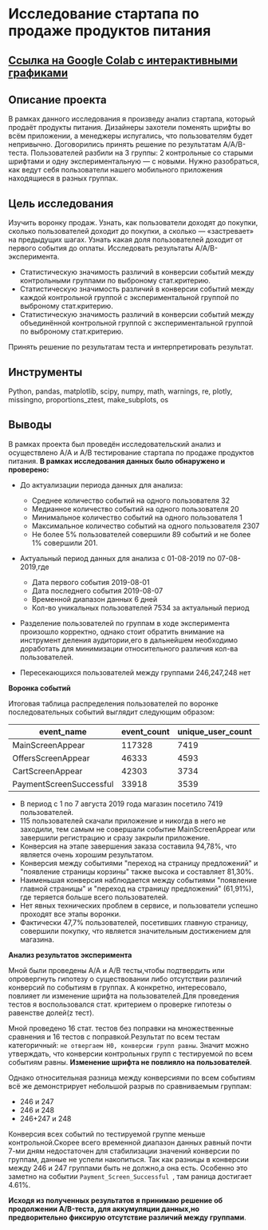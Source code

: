 # Исследование стартапа по продаже продуктов питания
## [Ссылка на Google Colab с интерактивными графиками](https://colab.research.google.com/drive/1qU42F-VXKpvwG3ogqrZkq0GqKFFrvJaK?usp=drive_link)
## Описание проекта
В рамках данного исследования я произведу анализ стартапа, который продаёт продукты питания. Дизайнеры захотели поменять шрифты во всём приложении, а менеджеры испугались, что пользователям будет непривычно. Договорились принять решение по результатам A/A/B-теста. Пользователей разбили на 3 группы: 2 контрольные со старыми шрифтами и одну экспериментальную — с новыми. Нужно разобраться, как ведут себя пользователи нашего мобильного приложения находящиеся в разных группах.
## Цель исследования
Изучить воронку продаж. Узнать, как пользователи доходят до покупки, сколько пользователей доходит до покупки, а сколько — «застревает» на предыдущих шагах. Узнать какая доля пользователей доходит от первого события до оплаты.
Исследовать результаты A/A/B-эксперимента.
- Статистическую значимость различий в конверсии событий между контрольными группами по  выброному стат.критерию.
- Статистическую значимость различий в конверсии событий между каждой контрольной группой с экспериментальной группой по  выброному стат.критерию.  
- Статистическую значимость различий в конверсии событий между объединённой контрольной группой с экспериментальной группой по  выброному стат.критерию.

Принять решение по результатам теста и интерпретировать результат.
## Инструменты
Python, pandas, matplotlib, scipy, numpy, math, warnings, re, plotly, missingno, proportions_ztest, make_subplots, os
## Выводы
В рамках проекта был проведён исследовательский анализ и осуществлено А/А и А/В тестирование стартапа по продаже продуктов питания.
**В рамках исследования данных было обнаружено и проверено:**

- До актуализации периода данных для анализа:
   -  Cреднее количество событий на одного пользователя 32
   -  Медианное количество событий на одного пользователя 20
   -  Минимальное количество событий на одного пользователя 1
   -  Максимальное количество событий на одного пользователя 2307
   -  Не более 5% пользователей совершили 89 событий и не более 1% совершили 201.


- Актуальный период данных для анализа с 01-08-2019 по 07-08-2019,где
    - Дата первого события 2019-08-01
    - Дата последнего события 2019-08-07
    - Временной диапазон данных 6 дней
    - Кол-во уникальных пользователей 7534 за актуальный период

- Разделение пользователей по группам в ходе эксперимента произошло корректно, однако стоит обратить внимание на инструмент деления аудитории,его в дальнейшем необходимо доработать для минимизации относительного различия кол-ва пользователей.
- Пересекающихся пользователей между группами 246,247,248 нет

**Воронка событий**

Итоговая таблица распределения пользователей по воронке последовательных событий выглядит следующим образом:


| event_name               | event_count | unique_user_count | conversion_all_user% | conversion_first_event_user% | conversion_per_step% |
|--------------------------|-------------|-------------------|-----------------------|------------------------------|----------------------|
| MainScreenAppear         | 117328      | 7419              | 98.47                 | 100.00                       | NaN                  |
| OffersScreenAppear       | 46333       | 4593              | 60.96                 | 61.91                        | 61.91                |
| CartScreenAppear         | 42303       | 3734              | 49.56                 | 50.33                        | 81.30                |
| PaymentScreenSuccessful | 33918       | 3539              | 46.97                 | 47.70                        | 94.78                |


- В период с 1 по 7 августа 2019 года магазин посетило 7419 пользователей.
- 115 пользователей скачали приложение и никогда в него не заходили, тем самым не совершали событие MainScreenAppear или завершили регистрацию и сразу закрыли приложение.
- Конверсия на этапе завершения заказа составила 94,78%, что является очень хорошим результатом.
- Конверсия между событиями "переход на страницу предложений" и "появление страницы корзины" также высока и составляет 81,30%.
- Наименьшая конверсия наблюдается между событиями "появление главной страницы" и "переход на страницу предложений" (61,91%), где теряется больше всего пользователей.
- Нет явных технических проблем в сервисе, и пользователи успешно проходят все этапы воронки.
- Фактически 47,7% пользователей, посетивших главную страницу, совершили покупку, что является значительным достижением для магазина.

**Анализ результатов эксперимента**

Мной были проведены A/A и A/B тесты,чтобы подтвердить или опровергнуть гипотезу о существовании либо отсутствии различий конверсий по событиям в группах. А конкретно, интересовало, повлияет ли изменение шрифта на пользователей.Для проведения тестов я воспользовался стат. критерием о проверке гипотезы о равенстве долей(z тест).

Мной проведено 16 стат. тестов без поправки на множественные сравнения и 16 тестов с поправкой.Результат по всем тестам категоричный: `не отвергаем H0, конверсии групп равны`. Значит можно утверждать, что конверсии контрольных групп с тестируемой по всем событиям равны. **Изменение шрифта не повлияло на пользователей**.

Однако относительная разница между конверсиями по всем событиям всё же демонстрирует небольшой разрыв по сравниваемым группам:
- 246 и 247
- 246 и 248
- 246+247 и 248

Конверсия всех событий по тестируемой группе меньше контрольной.Скорее всего временной диапазон данных  равный почти 7-ми дням недостаточен для стабилизации значений конверсии по группам, данные не успели накопиться. Так как разницы в конверсии между 246 и 247 группами быть не должно,а она есть. Особенно это заметно на событии `Payment_Screen_Successful	`, там раница достигает 4.61%.

**Исходя из полученных результатов я принимаю решение об продолжении A/B-теста, для аккумуляции данных,но предворительно фиксирую отсутствие различий между группами**.

